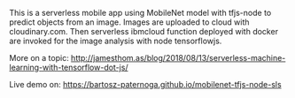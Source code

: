 This is a serverless mobile app using MobileNet model with tfjs-node to predict objects from an image. Images are uploaded to cloud with cloudinary.com. Then serverless ibmcloud function deployed with docker are invoked for the  image analysis with node tensorflowjs.  

More on a topic:
http://jamesthom.as/blog/2018/08/13/serverless-machine-learning-with-tensorflow-dot-js/

Live demo on:
https://bartosz-paternoga.github.io/mobilenet-tfjs-node-sls
